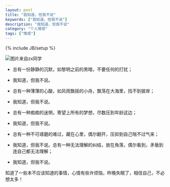 ```yaml
---
layout: post
title: "我知道，但我不说"
keywords: ["我知道，但我不说"]
description: "我知道，但我不说"
category: "个人情感"
tags: ["情感"]
---
```

{% include JB/setup %}

![图片来自zx同学](https://img.alicdn.com/imgextra/i1/1819728314/TB25vNwlVXXXXX7XpXXXXXXXXXX_!!1819728314.jpg)

* 总有一份静静的沉默，如黎明之前的黑暗，不要任何的打扰；
* 我知道，但我不说。
* 总有一种薄薄的心酸，如风雨飘摇的小舟，飘荡在大海里，找不到彼岸；
* 我知道，但我不说。

* 总有一种痴痴的迷惘，寄望上所有的梦想，尽数压到年龄这边；
* 我知道，但我不说。
* 总有一种不可琢磨的难过，藏在心里，偶尔翻开，压抑到自己喘不过气来；
* 我知道，但我不说。总有一种无法理解的纠结，放在角落，偶尔看到，矛盾到连自己都无法理解；
* 我知道，但我不说。
　　

知道了一些本不应该知道的事情，心情有些许烦恼，昨晚失眠了，相信自己，不必想太多！